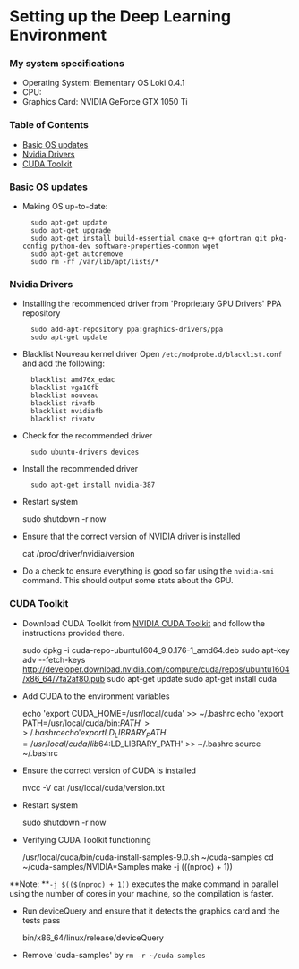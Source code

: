 # Setting up the Deep Learning Environment

### My system specifications
* Operating System: Elementary OS Loki 0.4.1
* CPU: 
* Graphics Card: NVIDIA GeForce GTX 1050 Ti

### Table of Contents
* [Basic OS updates](#basic-os-updates)
* [Nvidia Drivers](#nvidia-drivers)
* [CUDA Toolkit](cuda-toolkit)

### Basic OS updates
* Making OS up-to-date:

        sudo apt-get update
        sudo apt-get upgrade
        sudo apt-get install build-essential cmake g++ gfortran git pkg-config python-dev software-properties-common wget
        sudo apt-get autoremove
        sudo rm -rf /var/lib/apt/lists/*

### Nvidia Drivers
* Installing the recommended driver from 'Proprietary GPU Drivers' PPA repository

        sudo add-apt-repository ppa:graphics-drivers/ppa
        sudo apt-get update
* Blacklist Nouveau kernel driver
Open `/etc/modprobe.d/blacklist.conf` and add the following:

        blacklist amd76x_edac
        blacklist vga16fb
        blacklist nouveau
        blacklist rivafb
        blacklist nvidiafb
        blacklist rivatv
* Check for the recommended driver

        sudo ubuntu-drivers devices
* Install the recommended driver

        sudo apt-get install nvidia-387
* Restart system

	sudo shutdown -r now
* Ensure that the correct version of NVIDIA driver is installed

	cat /proc/driver/nvidia/version
* Do a check to ensure everything is good so far using the `nvidia-smi` command. This should output some stats about the GPU.

### CUDA Toolkit
* Download CUDA Toolkit from [NVIDIA CUDA Toolkit](https://developer.nvidia.com/cuda-toolkit) and follow the instructions provided there.

	sudo dpkg -i cuda-repo-ubuntu1604_9.0.176-1_amd64.deb
	sudo apt-key adv --fetch-keys http://developer.download.nvidia.com/compute/cuda/repos/ubuntu1604/x86_64/7fa2af80.pub
	sudo apt-get update
	sudo apt-get install cuda
* Add CUDA to the environment variables

	echo 'export CUDA_HOME=/usr/local/cuda' >> ~/.bashrc
	echo 'export PATH=/usr/local/cuda/bin:$PATH' >> ~/.bashrc
	echo 'export LD_LIBRARY_PATH=/usr/local/cuda/lib64:$LD_LIBRARY_PATH' >> ~/.bashrc
	source ~/.bashrc
* Ensure the correct version of CUDA is installed

	nvcc -V
	cat /usr/local/cuda/version.txt
* Restart system

	sudo shutdown -r now
* Verifying CUDA Toolkit functioning

	/usr/local/cuda/bin/cuda-install-samples-9.0.sh ~/cuda-samples
	cd ~/cuda-samples/NVIDIA*Samples
	make -j $(($(nproc) + 1))

**Note: **`-j $(($(nproc) + 1))` executes the make command in parallel using the number of cores in your machine, so the compilation is faster.

* Run deviceQuery and ensure that it detects the graphics card and the tests pass

	bin/x86_64/linux/release/deviceQuery
* Remove 'cuda-samples' by `rm -r ~/cuda-samples`
